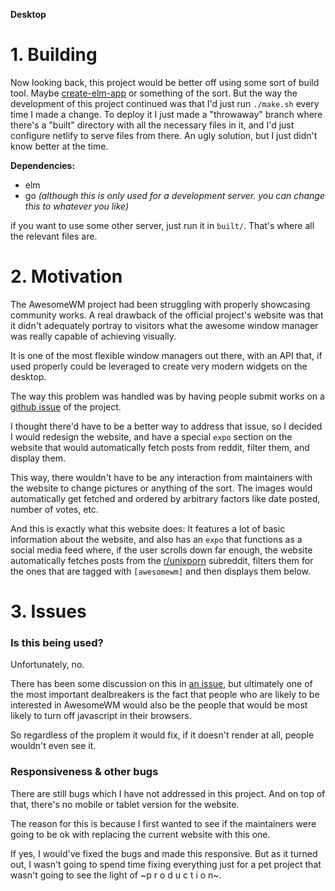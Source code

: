
**Desktop**


# 1. Building

Now looking back, this project would be better off using some sort of build tool.
Maybe [create-elm-app](https://github.com/halfzebra/create-elm-app) or something of
the sort. But the way the development of this project continued was that I'd just
run `./make.sh` every time I made a change.
To deploy it I just made a "throwaway" branch where there's a "built" directory
with all the necessary files in it, and I'd just configure netlify to serve files
from there.
An ugly solution, but I just didn't know better at the time.

**Dependencies:**
- elm
- go *(although this is only used for a development server. you can change this to whatever you like)*

if you want to use some other server, just run it in `built/`. That's where all the relevant files are.

# 2. Motivation

The AwesomeWM project had been struggling with properly showcasing community works.
A real drawback of the official project's website was that it didn't adequately 
portray to visitors what the awesome window manager was really capable of achieving
visually.

It is one of the most flexible window managers out there, with an API that, if 
used properly could be leveraged to create very modern widgets on the desktop.

The way this problem was handled was by having people submit works on a [github
issue](https://www.reddit.com/r/awesomewm/comments/5nvw0x/wanted_awesome_screenshots/) 
of the project.

I thought there'd have to be a better way to address that issue, so I decided I 
would redesign the website, and have a special `expo` section on the website that
would automatically fetch posts from reddit, filter them, and display them.

This way, there wouldn't have to be any interaction from maintainers with the 
website to change pictures or anything of the sort. The images would
automatically get fetched and ordered by arbitrary factors like date posted,
number of votes, etc.

And this is exactly what this website does: It features a lot of basic information
about the website, and also has an `expo` that functions as a social media feed where, 
if the user scrolls down far enough, the website automatically fetches posts 
from the [r/unixporn](reddit.com/r/unixporn) subreddit, filters them for the 
ones that are tagged with `[awesomewm]` and then displays them below.

# 3. Issues

### Is this being used? 

Unfortunately, no.

There has been some discussion on this in [an issue](https://github.com/awesomeWM/awesome/issues/3078),
but ultimately one of the most important dealbreakers is the fact that people
who are likely to be interested in AwesomeWM would also be the people that would
be most likely to turn off javascript in their browsers.

So regardless of the proplem it would fix, if it doesn't render at all, people 
wouldn't even see it.

### Responsiveness & other bugs

There are still bugs which I have not addressed in this project. And on top of
that, there's no mobile or tablet version for the website.

The reason for this is because I first wanted to see if the maintainers were going
to be ok with replacing the current website with this one.

If yes, I would've fixed the bugs and made this responsive. But as it turned out,
I wasn't going to spend time fixing everything just for a pet project that wasn't 
going to see the light of ~p r o d u c t i o n~.

